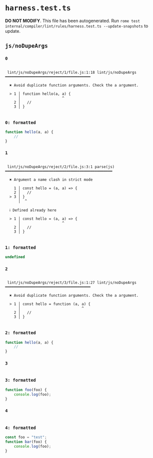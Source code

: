 # `harness.test.ts`

**DO NOT MODIFY**. This file has been autogenerated. Run `rome test internal/compiler/lint/rules/harness.test.ts --update-snapshots` to update.

## `js/noDupeArgs`

### `0`

```

 lint/js/noDupeArgs/reject/1/file.js:1:18 lint/js/noDupeArgs ━━━━━━━━━━━━━━━━━━━━━━━━━━━━━━━━━━━━━━━

  ✖ Avoid duplicate function arguments. Check the a argument.

  > 1 │ function hello(a, a) {
      │                   ^
    2 │   //
    3 │ }


```

### `0: formatted`

```js
function hello(a, a) {
	//
}

```

### `1`

```

 lint/js/noDupeArgs/reject/2/file.js:3:1 parse(js) ━━━━━━━━━━━━━━━━━━━━━━━━━━━━━━━━━━━━━━━━━━━━━━━━━

  ✖ Argument a name clash in strict mode

    1 │ const hello = (a, a) => {
    2 │   //
  > 3 │ }
      │  ^

  ℹ Defined already here

  > 1 │ const hello = (a, a) => {
      │                   ^
    2 │   //
    3 │ }


```

### `1: formatted`

```javascript
undefined
```

### `2`

```

 lint/js/noDupeArgs/reject/3/file.js:1:27 lint/js/noDupeArgs ━━━━━━━━━━━━━━━━━━━━━━━━━━━━━━━━━━━━━━━

  ✖ Avoid duplicate function arguments. Check the a argument.

  > 1 │ const hello = function (a, a) {
      │                            ^
    2 │   //
    3 │ }


```

### `2: formatted`

```js
function hello(a, a) {
	//
}

```

### `3`

```

```

### `3: formatted`

```js
function foo(foo) {
	console.log(foo);
}

```

### `4`

```

```

### `4: formatted`

```js
const foo = "test";
function bar(foo) {
	console.log(foo);
}

```
